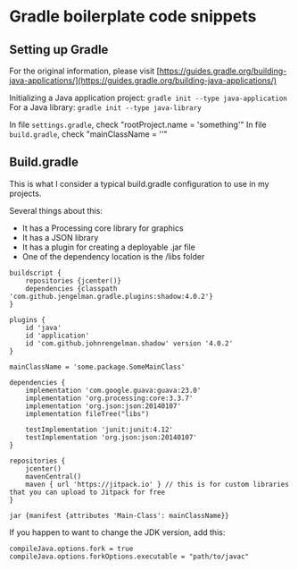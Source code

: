 # Gradle boilerplate code snippets

## Setting up Gradle

For the original information, please visit [https://guides.gradle.org/building-java-applications/](https://guides.gradle.org/building-java-applications/)

Initializing a Java application project: `gradle init --type java-application`
For a Java library: `gradle init --type java-library`

In file `settings.gradle`, check "rootProject.name = 'something'"
In file `build.gradle`, check "mainClassName = ''"


## Build.gradle

This is what I consider a typical build.gradle configuration to use in my projects.

Several things about this:

- It has a Processing core library for graphics
- It has a JSON library
- It has a plugin for creating a deployable .jar file
- One of the dependency location is the /libs folder

```
buildscript {
    repositories {jcenter()}
    dependencies {classpath 'com.github.jengelman.gradle.plugins:shadow:4.0.2'}
}

plugins {
    id 'java'
    id 'application'
    id 'com.github.johnrengelman.shadow' version '4.0.2'
}

mainClassName = 'some.package.SomeMainClass'

dependencies {
    implementation 'com.google.guava:guava:23.0'
    implementation 'org.processing:core:3.3.7'
    implementation 'org.json:json:20140107'
    implementation fileTree("libs")

    testImplementation 'junit:junit:4.12'
    testImplementation 'org.json:json:20140107'
}

repositories {
    jcenter()
    mavenCentral()
    maven { url 'https://jitpack.io' } // this is for custom libraries that you can upload to Jitpack for free
}

jar {manifest {attributes 'Main-Class': mainClassName}}
```

If you happen to want to change the JDK version, add this:

```
compileJava.options.fork = true
compileJava.options.forkOptions.executable = "path/to/javac"
```